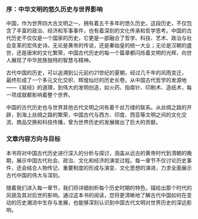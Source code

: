### 序：中华文明的悠久历史与世界影响

中国，作为世界四大古文明之一，拥有着五千多年的悠久历史。这段历史，不仅包含了丰富的政治、经济和军事事件，也有着深刻的文化传承和哲学思考。中国的古代历史不仅仅是一个国家的历史，它更是一部融合了哲学、科技、艺术、政治与社会变革的宏伟史诗。无论是黄帝的传说，还是秦始皇的统一大业；无论是汉朝的盛世，还是唐宋的文化繁荣，中国古代历史的每一个篇章都闪烁着文明的光辉，向世人展现了中华民族独特的智慧与精神。

古代中国的历史，可以追溯到公元前约21世纪的夏朝，经过几千年的风雨变迁，最终形成了一个多元文化交织、辉煌灿烂的历史长卷。从中国古代哲学的发源地——《易经》的道理，到伟大的发明创造，如火药、指南针、印刷术、造纸术，每一项成就都影响着整个世界。

中国的古代历史也与世界其他古代文明之间有着千丝万缕的联系。从丝绸之路的开辟，到海上丝绸之路的繁荣，中国古代与西方、印度、西亚等文明之间的文化交流、商品交换和科技传播，曾为世界历史的发展做出了巨大的贡献。

### 文章内容方向与目标

本书将对中国古代历史进行深入的分析与探讨，涵盖从远古的黄帝时代到清朝的晚期，展示中国古代社会、政治、文化和经济的演变过程。每一章节不仅讨论历史事件，还会结合人物传记、重要制度的形成与演变、文化思想的演进，力求全面展示古代中国的伟大与深刻。

随着我们进入每一章节，我们将详细剖析每个历史时期的特色，描绘出那个时代的风貌及其对后世的影响。通过这本书的阅读，您将更清晰地了解古代中国如何在变动的历史潮流中生存与发展，也能够深刻认识到中国古代文明对世界历史的深远影响。
